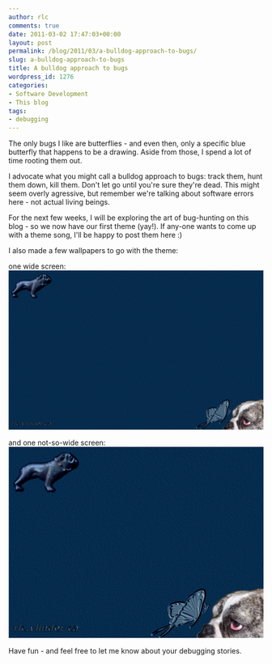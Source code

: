 ```yaml
---
author: rlc
comments: true
date: 2011-03-02 17:47:03+00:00
layout: post
permalink: /blog/2011/03/a-bulldog-approach-to-bugs/
slug: a-bulldog-approach-to-bugs
title: A bulldog approach to bugs
wordpress_id: 1276
categories:
- Software Development
- This blog
tags:
- debugging
---
```


The only bugs I like are butterflies - and even then, only a specific blue butterfly that happens to be a drawing. Aside from those, I spend a lot of time rooting them out.

I advocate what you might call a bulldog approach to bugs: track them, hunt them down, kill them. Don't let go until you're sure they're dead. This might seem overly agressive, but remember we're talking about software errors here - not actual living beings.
<!--more-->
For the next few weeks, I will be exploring the art of bug-hunting on this blog - so we now have our first theme (yay!). If any-one wants to come up with a theme song, I'll be happy to post them here :)

I also made a few wallpapers to go with the theme:

one wide screen: [![](/assets//2011/03/march-wallpaper.png)](/assets//2011/03/march-wallpaper.png)

and one not-so-wide screen: [![](/assets//2011/03/march-wallpaper-small.png)](/assets//2011/03/march-wallpaper-small.png)

Have fun - and feel free to let me know about your debugging stories.
